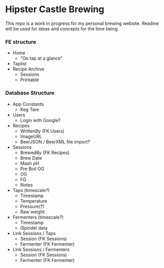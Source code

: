 # Hipster Castle Brewing

This repo is a work in progress for my personal brewing website. Readme will be used for ideas and concepts for the time being.

### FE structure

- Home
  - "On tap at a glance"
- Taplist
- Recipe Archive
  - Sessions
  - Printable

### Database Structure

- App Constants
  - Keg Tare
- Users
  - Login with Google?
- Recipes
  - WrittenBy (FK Users)
  - ImageURL
  - BeerJSON / BeerXML file import?
- Sessions
  - BrewedBy (FK Recipes)
  - Brew Date
  - Mash pH
  - Pre Boil OG
  - OG
  - FG
  - Notes
- Taps (timescale?)
  - Timestamp
  - Temperature
  - Pressure(?)
  - Raw weight
- Fermenters (timescale?)
  - Timestamp
  - iSpindel data
- Link Sessions / Taps
  - Session (FK Sessions)
  - Fermenter (FK Fermenter)
- Link Sessions / Fermenters
  - Session (FK Sessions)
  - Fermenter (FK Fermenter)
